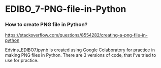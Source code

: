 # EDIBO_7-PNG-file-in-Python

### How to create PNG file in Python?
https://stackoverflow.com/questions/8554282/creating-a-png-file-in-python

Edvīns_EDIBO7.ipynb is created using Google Colaboratory for practice in making PNG files in Python. There are 3 versions of code, that I've tried to use for practice.

